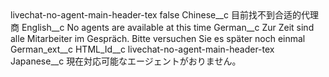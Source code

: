 <?xml version="1.0" encoding="UTF-8"?>
<CustomMetadata xmlns="http://soap.sforce.com/2006/04/metadata" xmlns:xsi="http://www.w3.org/2001/XMLSchema-instance" xmlns:xsd="http://www.w3.org/2001/XMLSchema">
    <label>livechat-no-agent-main-header-tex</label>
    <protected>false</protected>
    <values>
        <field>Chinese__c</field>
        <value xsi:type="xsd:string">目前找不到合适的代理商</value>
    </values>
    <values>
        <field>English__c</field>
        <value xsi:type="xsd:string">No agents are available at this time</value>
    </values>
    <values>
        <field>German__c</field>
        <value xsi:type="xsd:string">Zur Zeit sind alle Mitarbeiter im Gespräch. Bitte versuchen Sie es später noch einmal</value>
    </values>
    <values>
        <field>German_ext__c</field>
        <value xsi:nil="true"/>
    </values>
    <values>
        <field>HTML_Id__c</field>
        <value xsi:type="xsd:string">livechat-no-agent-main-header-tex</value>
    </values>
    <values>
        <field>Japanese__c</field>
        <value xsi:type="xsd:string">現在対応可能なエージェントがおりません。</value>
    </values>
</CustomMetadata>
